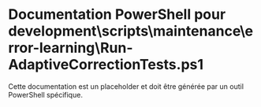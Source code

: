 # Documentation PowerShell pour development\scripts\maintenance\error-learning\Run-AdaptiveCorrectionTests.ps1

Cette documentation est un placeholder et doit être générée par un outil PowerShell spécifique.
